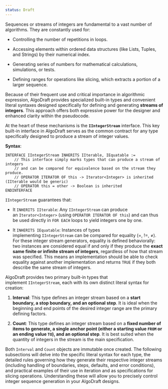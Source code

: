 ```yaml
---
status: Draft
---
```

Sequences or streams of integers are fundamental to a vast number of algorithms. They are constantly used for:

- Controlling the number of repetitions in loops.

- Accessing elements within ordered data structures (like Lists, Tuples, and Strings) by their numerical index.

- Generating series of numbers for mathematical calculations, simulations, or tests.

- Defining ranges for operations like slicing, which extracts a portion of a larger sequence.

Because of their frequent use and critical importance in algorithmic expression, AlgoDraft provides specialized built-in types and convenient literal syntaxes designed specifically for defining and generating **streams of integers**. This approach offers both expressive power for the designer and enhanced clarity within the pseudocode.

At the heart of these mechanisms is the **`IIntegerStream`** interface. This key built-in interface in AlgoDraft serves as the common contract for any type specifically designed to produce a stream of integer values.

**Syntax**:

```
INTERFACE IIntegerStream INHERITS IIterable, IEquatable :=
    // This interface simply marks types that can produce a stream of integers
    // and can be compared for equivalence based on the stream they produce.
    // OPERATOR ITERATOR OF this -> Iterator<Integer> is inherited (IIterable would be generic)
    // OPERATOR this = other -> Boolean is inherited
ENDINTERFACE
```

`IIntegerStream` guarantees that:

- It `INHERITS IIterable`: Any `IIntegerStream` can produce an `Iterator<Integer>` (using `OPERATOR ITERATOR OF this`) and can thus be used directly in `FOR EACH` loops to yield integers one by one.

- It `INHERITS IEquatable`: Instances of types implementing `IIntegerStream` can be compared for equality (=, !=, ≠). For these integer stream generators, equality is defined behaviorally: two instances are considered equal if and only if they produce the **exact same finite or infinite stream of integers**, regardless of how that stream was specified. This means an implementation should be able to check equality against another implementation and returns `TRUE` if they both describe the same stream of integers.

AlgoDraft provides two primary built-in types that implement `IIntegerStream`, each with its own distinct literal syntax for creation:

1. **Interval**: This type defines an integer stream based on a **start boundary, a stop boundary, and an optional step**. It is ideal when the beginning and end points of the desired integer range are the primary defining factors.

2. **Count**: This type defines an integer stream based on a **fixed number of items to generate, a single anchor point (either a starting value `FROM` or an ending value `TO`), and an optional step**. It is best suited when the quantity of integers in the stream is the main specification.

Both `Interval` and `Count` objects are immutable once created. The following subsections will delve into the specific literal syntax for each type, the detailed rules governing how they generate their respective integer streams (including handling of boundaries, steps, defaults, and error conditions), and practical examples of their use in iteration and as specifications for slicing operations. Understanding these will allow you to precisely control integer sequence generation in your AlgoDraft designs.
